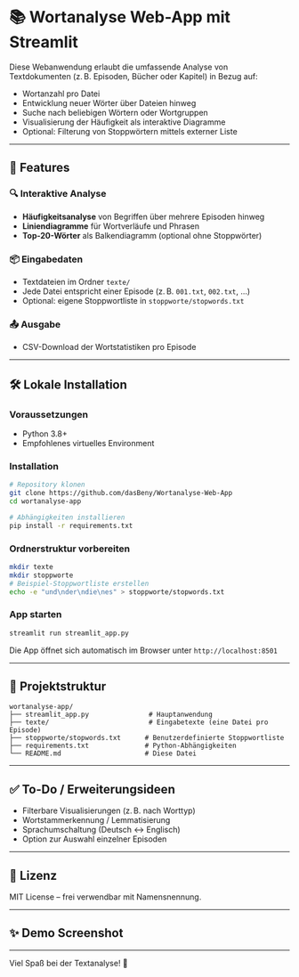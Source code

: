 # 📚 Wortanalyse Web-App mit Streamlit

Diese Webanwendung erlaubt die umfassende Analyse von Textdokumenten (z. B. Episoden, Bücher oder Kapitel) in Bezug auf:

- Wortanzahl pro Datei
- Entwicklung neuer Wörter über Dateien hinweg
- Suche nach beliebigen Wörtern oder Wortgruppen
- Visualisierung der Häufigkeit als interaktive Diagramme
- Optional: Filterung von Stoppwörtern mittels externer Liste

---

## 🚀 Features

### 🔍 Interaktive Analyse

- **Häufigkeitsanalyse** von Begriffen über mehrere Episoden hinweg
- **Liniendiagramme** für Wortverläufe und Phrasen
- **Top-20-Wörter** als Balkendiagramm (optional ohne Stoppwörter)

### 📦 Eingabedaten

- Textdateien im Ordner `texte/`
- Jede Datei entspricht einer Episode (z. B. `001.txt`, `002.txt`, ...)
- Optional: eigene Stoppwortliste in `stoppworte/stopwords.txt`

### 📤 Ausgabe

- CSV-Download der Wortstatistiken pro Episode

---

## 🛠️ Lokale Installation

### Voraussetzungen

- Python 3.8+
- Empfohlenes virtuelles Environment

### Installation

```bash
# Repository klonen
git clone https://github.com/dasBeny/Wortanalyse-Web-App
cd wortanalyse-app

# Abhängigkeiten installieren
pip install -r requirements.txt
```

### Ordnerstruktur vorbereiten

```bash
mkdir texte
mkdir stoppworte
# Beispiel-Stoppwortliste erstellen
echo -e "und\nder\ndie\nes" > stoppworte/stopwords.txt
```

### App starten

```bash
streamlit run streamlit_app.py
```

Die App öffnet sich automatisch im Browser unter `http://localhost:8501`

---

## 📁 Projektstruktur

```
wortanalyse-app/
├── streamlit_app.py               # Hauptanwendung
├── texte/                         # Eingabetexte (eine Datei pro Episode)
├── stoppworte/stopwords.txt      # Benutzerdefinierte Stoppwortliste
├── requirements.txt              # Python-Abhängigkeiten
└── README.md                     # Diese Datei
```

---

## ✅ To-Do / Erweiterungsideen

- Filterbare Visualisierungen (z. B. nach Worttyp)
- Wortstammerkennung / Lemmatisierung
- Sprachumschaltung (Deutsch ↔ Englisch)
- Option zur Auswahl einzelner Episoden

---

## 📄 Lizenz

MIT License – frei verwendbar mit Namensnennung.

---

## ✨ Demo Screenshot



---

Viel Spaß bei der Textanalyse! 📖
